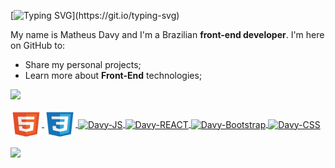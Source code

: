 [![Typing SVG](https://readme-typing-svg.herokuapp.com/?lines=You´re+Welcome!)](https://git.io/typing-svg)

My name is Matheus Davy and I'm a Brazilian **front-end developer**. I'm here on GitHub to:
- Share my personal projects;
- Learn more about **Front-End** technologies;


 <div>
  <a href="https://github.com/MatheusDavy">
  <img height="180em" src="https://github-readme-stats.vercel.app/api?username=MatheusDavy&show_icons=true&theme=flag_india&include_all_commits=true&count_private=true"/>
</div>

  </div>
<div style="display: inline_block"><br>
  <img align="center" alt="Davy-HTML" height="40" width="50" src="https://raw.githubusercontent.com/devicons/devicon/master/icons/html5/html5-original.svg">
  <img align="center" alt="Davy-CSS" height="40" width="50" src="https://raw.githubusercontent.com/devicons/devicon/master/icons/css3/css3-original.svg">
  <img align="center" alt="Davy-JS" height="40" width="50" src="https://cdn.jsdelivr.net/gh/devicons/devicon/icons/javascript/javascript-original.svg">
 <img align="center" alt="Davy-REACT" height="40" width="50" src="https://cdn.jsdelivr.net/gh/devicons/devicon/icons/react/react-original.svg">
 <img align="center" alt="Davy-Bootstrap" height="40" width="50" src="https://cdn.jsdelivr.net/gh/devicons/devicon/icons/bootstrap/bootstrap-original.svg">
 <img align="center" alt="Davy-CSS" height="40" width="50" src="https://cdn.jsdelivr.net/gh/devicons/devicon/icons/sass/sass-original.svg" />
</div> 
<br>


<div> 
   <a href="https://www.instagram.com/matheus.davy/" target="_blank"><img src="https://img.shields.io/badge/-Instagram-%23E4405F?style=for-the-badge&logo=instagram&logoColor=white" target="_blank"></a>
 </a> 
</div>
